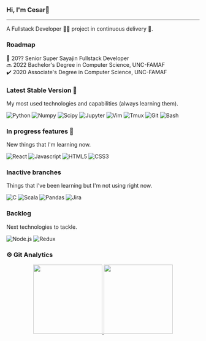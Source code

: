 ### Hi, I'm Cesar👋
---
A Fullstack Developer :man_technologist: project in continuous delivery :construction_worker:.

### Roadmap                                                                                                 
🚀 20?? Senior Super Sayajin Fullstack Developer                                                                        
🔜 2022 Bachelor's Degree in Computer Science, UNC-FAMAF                                                              
✔️ 2020 Associate's Degree in Computer Science, UNC-FAMAF

###  Latest Stable Version 🔭                                                                                  
My most used technologies and capabilities (always learning them).  

![Python](https://img.shields.io/badge/-Python-05122A?style=flat&logo=python)
![Numpy](https://img.shields.io/badge/-Numpy-05122A?style=%27flat%27&logo=numpy)
![Scipy](https://img.shields.io/badge/-Scipy-05122A?style=flat&logo=scipy)
![Jupyter](https://img.shields.io/badge/-Jupyter-05122A?style=flat&logo=jupyter)
![Vim](https://img.shields.io/badge/-Vim-05122A?style=flat&logo=vim)
![Tmux](https://img.shields.io/badge/-Tmux-05122A?style=%27flat%27&logo=tmux)
![Git](https://img.shields.io/badge/-Git-05122A?style=flat&logo=git)
![Bash](https://img.shields.io/badge/-Bash-05122A?style=flat&logo=gnu-bash)

### In progress features 🌱
New things that I'm learning now.

![React](https://img.shields.io/badge/-React-05122A?style=flat&logo=react)
![Javascript](https://img.shields.io/badge/-Javascript-05122A?style=flat&logo=javascript)
![HTML5](https://img.shields.io/badge/-Html-05122A?style=flat&logo=html5)
![CSS3](https://img.shields.io/badge/-Css-05122A?style=flat&logo=css3)

### Inactive branches
Things that I've been learning but I'm not using right now.

![C](https://img.shields.io/badge/-C-05122A?style=flat&logo=c)
![Scala](https://img.shields.io/badge/-Scala-05122A?style=flat&logo=scala)
![Pandas](https://img.shields.io/badge/-Pandas-05122A?style=flat&logo=pandas)
![Jira](https://img.shields.io/badge/-Jira-05122A?style=flat&logo=jira)

### Backlog
Next technologies to tackle.

![Node.js](https://img.shields.io/badge/-Node.js-05122A?style=flat&logo=node.js)
![Redux](https://img.shields.io/badge/-Redux-05122A?style=flat&logo=redux)

### :gear: Git Analytics
<p align="center">
  <a href="https://github.com/csralvall/csralvall">
    <img height="180em" src="https://github-readme-stats-eight-theta.vercel.app/api?username=csralvall&show_icons=true&theme=algolia&include_all_commits=true&count_private=true"/>
    <img height="180em" src="https://github-readme-stats-eight-theta.vercel.app/api/top-langs/?username=csralvall&layout=compact&langs_count=8&theme=algolia"/>
  </a>
</p>

<!--
### Releases 
Tangible and concrete projects that I'm working or have been working on.
- Baldomeros.
- Marketdex.
- Minoro.
- Single Linked List.
-->

<!--
**csralvall/csralvall** is a ✨ _special_ ✨ repository because its `README.md` (this file) appears on your GitHub profile.

Here are some ideas to get you started:

- 🔭 I’m currently working on ...
- 🌱 I’m currently learning ...
- 👯 I’m looking to collaborate on ...
- 🤔 I’m looking for help with ...
- 💬 Ask me about ...
- 📫 How to reach me: ...
- 😄 Pronouns: ...
- ⚡ Fun fact: ...
-->
